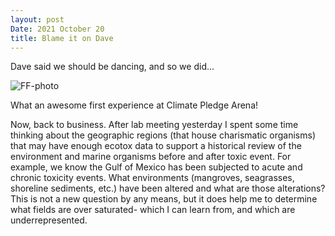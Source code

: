 ```yaml
---
layout: post
Date: 2021 October 20
title: Blame it on Dave
---
```


Dave said we should be dancing, and so we did... 

![FF-photo](https://raw.githubusercontent.com/ChrisMantegna/ChrisMantegna.github.io/master/images/FooFightersCPA_10-2021.JPG)


What an awesome first experience at Climate Pledge Arena!

Now, back to business. After lab meeting yesterday I spent some time thinking about the geographic regions (that house charismatic organisms) that may have enough ecotox data to support a historical review of the environment and marine organisms before and after toxic event. For example, we know the Gulf of Mexico has been subjected to acute and chronic toxicity events. What environments (mangroves, seagrasses, shoreline sediments, etc.) have been altered and what are those alterations? This is not a new question by any means, but it does help me to determine what fields are over saturated- which I can learn from, and which are underrepresented.
